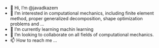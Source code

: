 - 👋 Hi, I’m @javadkazem
- 👀 I’m interested in computational mechanics, including finite element method, proper generalized decomposition, shape optimization problems and ...
- 🌱 I’m currently learning machin learning
- 💞️ I’m looking to collaborate on all fields of computational mechanics.
- 📫 How to reach me ...

<!---
javadkazem/javadkazem is a ✨ special ✨ repository because its `README.md` (this file) appears on your GitHub profile.
You can click the Preview link to take a look at your changes.
--->
